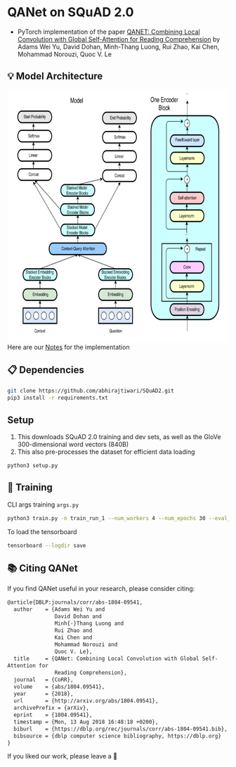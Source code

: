 # QANet on SQuAD 2.0

- PyTorch implementation of the paper [QANET: Combining Local Convolution with Global Self-Attention for Reading Comprehension](https://arxiv.org/pdf/1804.09541.pdf) by Adams Wei Yu, David Dohan, Minh-Thang Luong, Rui Zhao, Kai Chen, Mohammad Norouzi, Quoc V. Le

## :bulb: Model Architecture
<img src="examples/qanet.png" width="742px" height="574px"/> <br>
Here are our [Notes](https://github.com/abhirajtiwari/SQuAD2/blob/master/examples/QANET_implementation.pdf) for the implementation

## :clipboard: Dependencies
```bash
git clone https://github.com/abhirajtiwari/SQuAD2.git
pip3 install -r requirements.txt
```
## Setup
1. This downloads SQuAD 2.0 training and dev sets, as well as the GloVe 300-dimensional word vectors (840B)
2. This also pre-processes the dataset for efficient data loading
```bash
python3 setup.py
```

## :wrench: Training
CLI args training `args.py`
```bash
python3 train.py -n train_run_1 --num_workers 4 --num_epochs 30 --eval_steps 50000 --batch_size 64 --hidden_size 128
```

To load the tensorboard
```bash
tensorboard --logdir save
```

## :books: Citing QANet
If you find QANet useful in your research, please consider citing:

```
@article{DBLP:journals/corr/abs-1804-09541,
  author    = {Adams Wei Yu and
               David Dohan and
               Minh{-}Thang Luong and
               Rui Zhao and
               Kai Chen and
               Mohammad Norouzi and
               Quoc V. Le},
  title     = {QANet: Combining Local Convolution with Global Self-Attention for
               Reading Comprehension},
  journal   = {CoRR},
  volume    = {abs/1804.09541},
  year      = {2018},
  url       = {http://arxiv.org/abs/1804.09541},
  archivePrefix = {arXiv},
  eprint    = {1804.09541},
  timestamp = {Mon, 13 Aug 2018 16:48:18 +0200},
  biburl    = {https://dblp.org/rec/journals/corr/abs-1804-09541.bib},
  bibsource = {dblp computer science bibliography, https://dblp.org}
}
```
If you liked our work, please leave a 🌟 <br>


<!-- Check on the following while training:
- --batch_size : default 64 (try 4)
- --num_workers : default 4 (try 2 or 1)
- --num_epochs : default 30 (try -1 to train forever)
- --eval_steps : default 50k (try anything lower, decide according to how much time it takes for the eval) 
- --hidden_size : default 128
- --load_path : default None
- --max_checkpoints : default 5

handle_json.py
- contains the split code
- open and set the splits sizes

<br>

To do on colab:
```bash
from google.colab import drive
drive.mount('/gdrive')

!git clone https://abhirajtiwari:password@github.com/abhirajtiwari/SQuAD2.git 
%cd SQuAD2
!git checkout dev_s

%%bash
apt install python3-pip
pip install ujson numpy spacy tensorboard tensorflow tensorboardX tqdm urllib3 torch torchvision

###############################################################

# open handle_json.py and change the splits
python3 handle_json.py # to make the splits, skip to use entire train.json


# Skip --train_url if training over entire train.json
python3 setup.py --train_url train-v2.0_1.json # to use the first split. To use the second split use 'train-v2.0_2.json'


python3 train.py -n baseline_train --num_workers 4 --num_epochs 5 --eval_steps 5000 --batch_size 16 --hidden_size 64 --load_path ./save/train/baseline_train-01/step_250024.pth.tar --max_checkpoints 10000 # set the args accordingly

###############################################################

!cp -r save/ /gdrive/My\ Drive/

%load_ext tensorboard
%tensorboard --logdir save --port 5678
```
-----------------------------
## Setup

1. Make sure you have [Miniconda](https://conda.io/docs/user-guide/install/index.html#regular-installation) installed
    1. Conda is a package manager that sandboxes your project’s dependencies in a virtual environment
    2. Miniconda contains Conda and its dependencies with no extra packages by default (as opposed to Anaconda, which installs some extra packages)

2. cd into src, run `conda env create -f environment.yml`
    1. This creates a Conda environment called `squad`

3. Run `conda activate squad`
    1. This activates the `squad` environment
    2. Do this each time you want to write/test your code
  
4. Run `python setup.py`
    1. This downloads SQuAD 2.0 training and dev sets, as well as the GloVe 300-dimensional word vectors (840B)
    2. This also pre-processes the dataset for efficient data loading
    3. For a MacBook Pro on the Stanford network, `setup.py` takes around 30 minutes total  

5. Browse the code in `train.py`
    1. The `train.py` script is the entry point for training a model. It reads command-line arguments, loads the SQuAD dataset, and trains a model.
    2. You may find it helpful to browse the arguments provided by the starter code. Either look directly at the `parser.add_argument` lines in the source code, or run `python train.py -h`.

<br>
To train and open Tensorboard:

```bash
python3 trian.py -n baseline_train

tensorboard --logdir save --port 5678 # Start TensorBoard

python3 test.py -n test --load_path ./save/train/18-05-01/step_50000.pth.tar  #  For submission to leaderboard

```
-----------------------------
## Evaluating Model:
To run the evaluation:
```bash
python3 evaluate-v2.0.py <path_to_dev-v2.0> <path_to_predictions>
```

Sample input:
```bash
python3 evaluate-v2.0.py data/dev-v2.0.json dev-evaluate-v2.0-in1.txt
```

Sample output:
```
{
  "exact": 64.81091552261434,
  "f1": 67.60971132981278,
  "total": 11873,
  "HasAns_exact": 59.159919028340084,
  "HasAns_f1": 64.7655368790259,
  "HasAns_total": 5928,
  "NoAns_exact": 70.4457527333894,
  "NoAns_f1": 70.4457527333894,
  "NoAns_total": 5945
} 
```
-->
